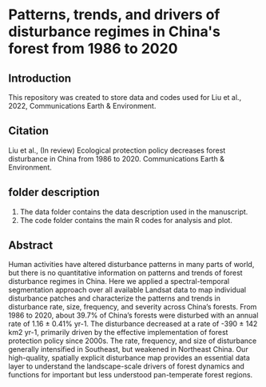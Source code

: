 # Patterns, trends, and drivers of disturbance regimes in China's forest from 1986 to 2020
## Introduction 
This repository was created to store data and codes used for Liu et al., 2022, Communications Earth & Environment.
## Citation
Liu et al., (In review) Ecological protection policy decreases forest disturbance in China from 1986 to 2020. Communications Earth & Environment.
## folder description
1. The data folder contains the data description used in the manuscript.
2. The code folder contains the main R codes for analysis and plot.
## Abstract
Human activities have altered disturbance patterns in many parts of world, but there is no quantitative information on patterns and trends of forest disturbance regimes in China. Here we applied a spectral-temporal segmentation approach over all available Landsat data to map individual disturbance patches and characterize the patterns and trends in disturbance rate, size, frequency, and severity across China’s forests. From 1986 to 2020, about 39.7% of China’s forests were disturbed with an annual rate of 1.16 ± 0.41% yr-1. The disturbance decreased at a rate of -390 ± 142 km2 yr-1, primarily driven by the effective implementation of forest protection policy since 2000s. The rate, frequency, and size of disturbance generally intensified in Southeast, but weakened in Northeast China. Our high-quality, spatially explicit disturbance map provides an essential data layer to understand the landscape-scale drivers of forest dynamics and functions for important but less understood pan-temperate forest regions. 

